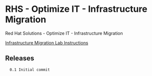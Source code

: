 # RHS - Optimize IT - Infrastructure Migration
Red Hat Solutions - Optimize IT - Infrastructure Migration

[Infrastructure Migration Lab Instructions](docs/00-redhat_solutions-insfrastructure_migration_lab.adoc)

## Releases
```
  0.1 Initial commit
```
